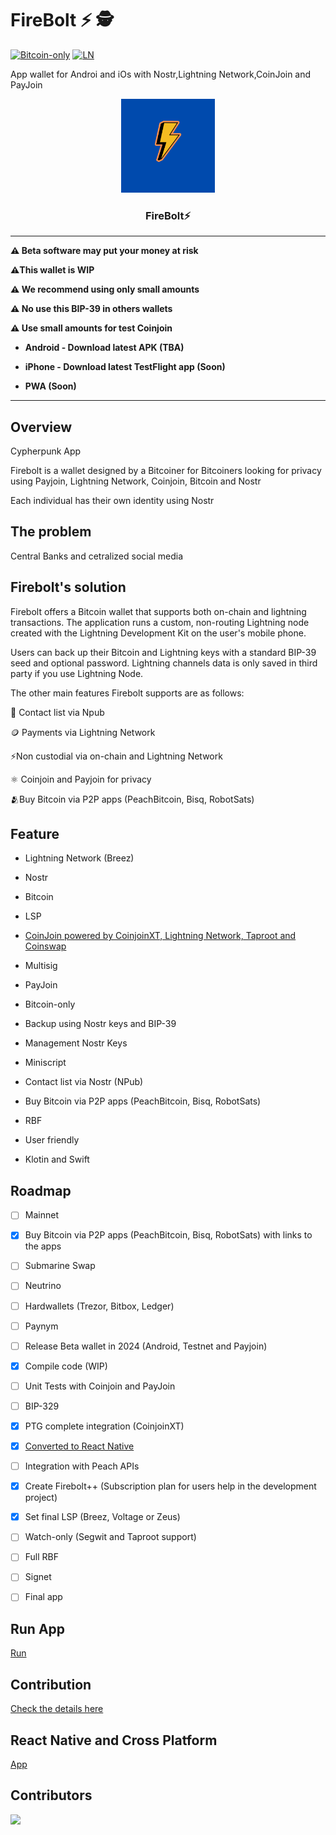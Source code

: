 # FireBolt ⚡ 🕵️


[![Bitcoin-only](https://img.shields.io/badge/bitcoin-only-FF9900?logo=bitcoin)](https://twentyone.world)
[![LN](https://img.shields.io/badge/lightning-792EE5?logo=lightning)](https://mempool.space/lightning)

App wallet for Androi and iOs with Nostr,Lightning Network,CoinJoin and PayJoin

<p align="center">
  <a href="https://github.com/AreaLayer/FireBolt" title="AreaLayer">
    <img alt="FireBolt" src="./src/asset/firebolt_logo_readme.png" width="150"></img>
  </a>
</p>

<h3 align="center">FireBolt⚡</h3>


---

**⚠️ Beta software may put your money at risk**

**⚠️This wallet is WIP**

**⚠️ We recommend using only small amounts**

**⚠️ No use this BIP-39 in others wallets**

**⚠️ Use small amounts for test Coinjoin**

- **Android - Download latest APK (TBA)**

- **iPhone - Download latest TestFlight app (Soon)**

- **PWA (Soon)**

---
## Overview

Cypherpunk App

Firebolt is a wallet designed by a Bitcoiner for Bitcoiners looking for privacy using Payjoin, Lightning Network, Coinjoin, Bitcoin and Nostr

Each individual has their own identity using Nostr

## The problem

Central Banks and cetralized social media

## Firebolt's solution

Firebolt offers a Bitcoin wallet that supports both on-chain and lightning transactions. The application runs a custom, non-routing Lightning node created with the Lightning Development Kit on the user's mobile phone. 

Users can back up their Bitcoin and Lightning keys with a standard BIP-39 seed and optional password. Lightning channels data is only saved in third party if you use Lightning Node.

The other main features Firebolt supports are as follows:

📱 Contact list via Npub

🪙 Payments via Lightning Network

⚡Non custodial via on-chain and Lightning Network

⚛️ Coinjoin and Payjoin for privacy

🫂Buy Bitcoin via P2P apps (PeachBitcoin, Bisq, RobotSats)

## Feature

- Lightning Network (Breez)

- Nostr

- Bitcoin

- LSP

- [CoinJoin powered by CoinjoinXT, Lightning Network, Taproot and Coinswap](https://github.com/AreaLayer/CoinjoinXT)

- Multisig 

- PayJoin

- Bitcoin-only

- Backup using Nostr keys and BIP-39

- Management Nostr Keys

- Miniscript

- Contact list via Nostr (NPub)

- Buy Bitcoin via P2P apps (PeachBitcoin, Bisq, RobotSats)

- RBF

- User friendly

- Klotin and Swift

## Roadmap

- [ ] Mainnet
  
- [x] Buy Bitcoin via P2P apps (PeachBitcoin, Bisq, RobotSats) with links to the apps

- [ ] Submarine Swap

- [ ] Neutrino

- [ ] Hardwallets (Trezor, Bitbox, Ledger)

- [ ] Paynym

- [ ] Release Beta wallet in 2024 (Android, Testnet and Payjoin)
    
- [x] Compile code (WIP)

- [ ] Unit Tests with Coinjoin and PayJoin

- [ ] BIP-329
    
- [x] PTG complete integration (CoinjoinXT)
  
- [x] [Converted to React Native](https://github.com/AreaLayer/firebolt-react-native)

- [ ] Integration with Peach APIs

- [x] Create Firebolt++ (Subscription plan for users help in the development project)

- [x] Set final LSP (Breez, Voltage or Zeus)

 - [ ] Watch-only (Segwit and Taproot support)
       
 - [ ] Full RBF

 - [ ] Signet
      
 - [ ] Final app
 


## Run App

[Run](https://github.com/AreaLayer/FireBolt/blob/main/doc/run.md)
## Contribution

[Check the details here](https://github.com/AreaLayer/FireBolt/blob/main/CONTRIBUTING.md)

## React Native and Cross Platform

[App](https://github.com/AreaLayer/firebolt-react-native)

## Contributors

<a align="center" href="https://github.com/AreaLayer/Firebolt/graphs/contributors">
  <img src="https://contrib.rocks/image?repo=AreaLayer/Firebolt" />
</a>

